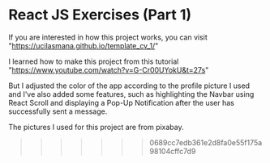 # React JS Exercises (Part 1)

If you are interested in how this project works, you can visit "https://ucilasmana.github.io/template_cv_1/"

I learned how to make this project from this tutorial "https://www.youtube.com/watch?v=G-Cr00UYokU&t=27s"

But I adjusted the color of the app according to the profile picture I used and I've also added some features, such as highlighting the Navbar using React Scroll and displaying a Pop-Up Notification after the user has successfully sent a message.

The pictures I used for this project are from pixabay.
>>>>>>> 0689cc7edb361e2d8fa0e55f175a98104cffc7d9
